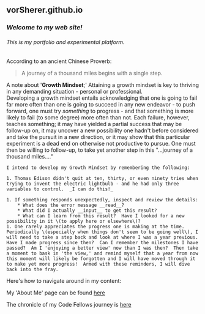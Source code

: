 ## vorSherer.github.io

### **_Welcome to my web site!_**
###### This is my portfolio and experimental platform.

According to an ancient Chinese Proverb:
>A journey of a thousand miles begins with a single step.

A note about '**Growth Mindset**;'
    Attaining a growth mindset is key to thriving in any demanding situation - personal or professional.  
    Developing a growth mindset entails acknowledging that one is going to fail far more often than one is going to succeed in any new endeavor - to push forward, one must try _something_ to progress - and that something is more likely to fail \(to some degree\) more often than not.  Each failure, however, teaches something; it may have yielded a partial success that may be follow-up on, it may uncover a new possibility one hadn't before considered and take the pursuit in a new direction, or it may show that this particular experiment is a dead end on otherwise not productive to pursue.  One must then be willing to follow-up, to take yet another step in this "...journey of a thousand miles...."


    I intend to develop my Growth Mindset by remembering the following:

    1. Thomas Edison didn't quit at ten, thirty, or even ninety tries when trying to invent the electric lightbulb - and he had only three variables to control.  _I can do this!_

    1. If something responds unexpectedly, inspect and review the details:  
        * What does the error message __read__?
        * What did I actually __input__ to get this result?
        * What can I learn from this result?  Have I looked for a new possibility in it \(to apply here or elsewhere\)?
    1. One rarely appreciates the progress one is making at the time.  Periodically \(especially when things don't seem to be going well\), I will need to take a step back and look at where I was a year previous.  Have I made progress since then?  Can I remember the milestones I have passed?  Am I 'enjoying a better view' now than I was then?  Then take a moment to bask in 'the view,' and remind myself that a year from now this moment will likely be forgotten and I will have moved through it to make yet more progress!  Armed with these reminders, I will dive back into the fray.


Here's how to navigate around in my content:

My 'About Me' page can be found [here](aboutMe)

The chronicle of my Code Fellows journey is [here](CFJourney)


